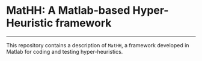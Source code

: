 # MatHH: A Matlab-based Hyper-Heuristic framework
---
This repository contains a description of `MatHH`, a framework developed in Matlab for coding and testing hyper-heuristics.

